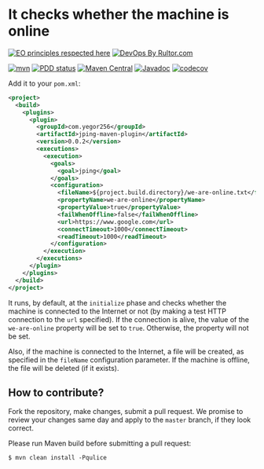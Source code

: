 # It checks whether the machine is online

[![EO principles respected here](https://www.elegantobjects.org/badge.svg)](https://www.elegantobjects.org)
[![DevOps By Rultor.com](https://www.rultor.com/b/yegor256/jping-maven-plugin)](https://www.rultor.com/p/yegor256/jping-maven-plugin)

[![mvn](https://github.com/yegor256/jping-maven-plugin/actions/workflows/mvn.yml/badge.svg)](https://github.com/yegor256/jping-maven-plugin/actions/workflows/mvn.yml)
[![PDD status](https://www.0pdd.com/svg?name=yegor256/jping-maven-plugin)](https://www.0pdd.com/p?name=yegor256/jping-maven-plugin)
[![Maven Central](https://maven-badges.herokuapp.com/maven-central/com.yegor256/jping-maven-plugin/badge.svg)](https://maven-badges.herokuapp.com/maven-central/com.yegor256/jping-maven-plugin)
[![Javadoc](https://javadoc.io/badge/com.yegor256/jping-maven-plugin.svg)](https://www.javadoc.io/doc/com.yegor256/jping-maven-plugin)
[![codecov](https://codecov.io/gh/yegor256/jping-maven-plugin/branch/master/graph/badge.svg)](https://codecov.io/gh/yegor256/jping-maven-plugin)

Add it to your `pom.xml`:

```xml
<project>
  <build>
    <plugins>
      <plugin>
        <groupId>com.yegor256</groupId>
        <artifactId>jping-maven-plugin</artifactId>
        <version>0.0.2</version>
        <executions>
          <execution>
            <goals>
              <goal>jping</goal>
            </goals>
            <configuration>
              <fileName>${project.build.directory}/we-are-online.txt</fileName>
              <propertyName>we-are-online</propertyName>
              <propertyValue>true</propertyValue>
              <failWhenOffline>false</failWhenOffline>
              <url>https://www.google.com</url>
              <connectTimeout>1000</connectTimeout>
              <readTimeout>1000</readTimeout>
            </configuration>
          </execution>
        </executions>
      </plugin>
    </plugins>
  </build>
</project>
```

It runs, by default, at the `initialize` phase and checks whether
the machine is connected to the Internet or not (by making a test
HTTP connection to the `url` specified). If the connection is alive,
the value of the `we-are-online` property will be set to `true`.
Otherwise, the property will not be set.

Also, if the machine is connected to the Internet, a file will be
created, as specified in the `fileName` configuration parameter. If
the machine is offline, the file will be deleted (if it exists).

## How to contribute?

Fork the repository, make changes, submit a pull request.
We promise to review your changes same day and apply to
the `master` branch, if they look correct.

Please run Maven build before submitting a pull request:

```
$ mvn clean install -Pqulice
```
